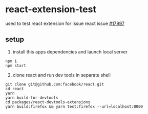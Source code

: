 # react-extension-test

used to test react extension for issue react issue [#17997](https://github.com/facebook/react/issues/17997)

## setup

1. install this apps dependencies and launch local server
```
npm i
npm start
```

2. clone react and run dev tools in separate shell
```
git clone git@github.com:facebook/react.git
cd react
yarn
yarn build-for-devtools
cd packages/react-devtools-extensions
yarn build:firefox && yarn test:firefox --url=localhost:8000
```